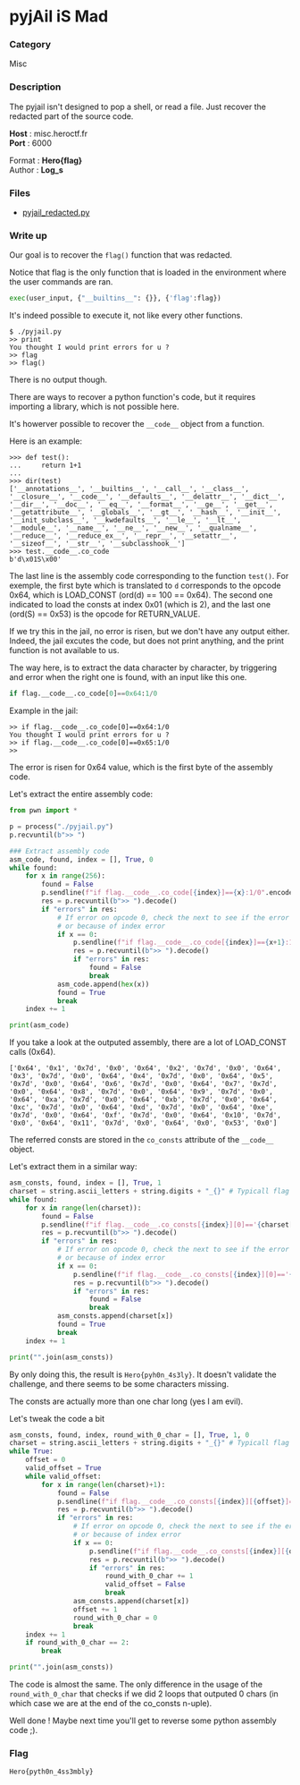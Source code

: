 # pyjAil iS Mad

### Category

Misc

### Description

The pyjail isn't designed to pop a shell, or read a file. Just recover the redacted part of the source code.


**Host** : misc.heroctf.fr<br>
**Port** : 6000


Format : **Hero{flag}**<br>
Author : **Log_s**

### Files

- [pyjail_redacted.py](pyjail_redacted.py)

### Write up

Our goal is to recover the `flag()` function that was redacted.

Notice that flag is the only function that is loaded in the environment where the user commands are ran.
```python
exec(user_input, {"__builtins__": {}}, {'flag':flag})
```

It's indeed possible to execute it, not like every other functions.
```
$ ./pyjail.py                                                                    
>> print
You thought I would print errors for u ?
>> flag
>> flag()
```

There is no output though.

There are ways to recover a python function's code, but it requires importing a library, which is not possible here.

It's howerver possible to recover the `__code__` object from a function.

Here is an example:
```
>>> def test():
...     return 1+1
... 
>>> dir(test)
['__annotations__', '__builtins__', '__call__', '__class__', '__closure__', '__code__', '__defaults__', '__delattr__', '__dict__', '__dir__', '__doc__', '__eq__', '__format__', '__ge__', '__get__', '__getattribute__', '__globals__', '__gt__', '__hash__', '__init__', '__init_subclass__', '__kwdefaults__', '__le__', '__lt__', '__module__', '__name__', '__ne__', '__new__', '__qualname__', '__reduce__', '__reduce_ex__', '__repr__', '__setattr__', '__sizeof__', '__str__', '__subclasshook__']
>>> test.__code__.co_code
b'd\x01S\x00'
```

The last line is the assembly code corresponding to the function `test()`.
For exemple, the first byte which is translated to `d` corresponds to the opcode 0x64, which is LOAD_CONST (ord(d) == 100 == 0x64). The second one indicated to load the consts at index 0x01 (which is 2), and the last one (ord(S) == 0x53) is the opcode for RETURN_VALUE.

If we try this in the jail, no error is risen, but we don't have any output either. Indeed, the jail excutes the code, but does not print anything, and the print function is not available to us.

The way here, is to extract the data character by character, by triggering and error when the right one is found, with an input like this one.

```python
if flag.__code__.co_code[0]==0x64:1/0
```

Example in the jail:
```
>> if flag.__code__.co_code[0]==0x64:1/0
You thought I would print errors for u ?
>> if flag.__code__.co_code[0]==0x65:1/0
>>
```
The error is risen for 0x64 value, which is the first byte of the assembly code.

Let's extract the entire assembly code:
```python
from pwn import *

p = process("./pyjail.py")
p.recvuntil(b">> ")

### Extract assembly code
asm_code, found, index = [], True, 0
while found:
    for x in range(256):
        found = False
        p.sendline(f"if flag.__code__.co_code[{index}]=={x}:1/0".encode())
        res = p.recvuntil(b">> ").decode()
        if "errors" in res:
            # If error on opcode 0, check the next to see if the error is because we found the correct opcode
            # or because of index error
            if x == 0:
                p.sendline(f"if flag.__code__.co_code[{index}]=={x+1}:1/0".encode())
                res = p.recvuntil(b">> ").decode()
                if "errors" in res:
                    found = False
                    break
            asm_code.append(hex(x))
            found = True
            break
    index += 1

print(asm_code)
```

If you take a look at the outputed assembly, there are a lot of LOAD_CONST calls (0x64).
```
['0x64', '0x1', '0x7d', '0x0', '0x64', '0x2', '0x7d', '0x0', '0x64', '0x3', '0x7d', '0x0', '0x64', '0x4', '0x7d', '0x0', '0x64', '0x5', '0x7d', '0x0', '0x64', '0x6', '0x7d', '0x0', '0x64', '0x7', '0x7d', '0x0', '0x64', '0x8', '0x7d', '0x0', '0x64', '0x9', '0x7d', '0x0', '0x64', '0xa', '0x7d', '0x0', '0x64', '0xb', '0x7d', '0x0', '0x64', '0xc', '0x7d', '0x0', '0x64', '0xd', '0x7d', '0x0', '0x64', '0xe', '0x7d', '0x0', '0x64', '0xf', '0x7d', '0x0', '0x64', '0x10', '0x7d', '0x0', '0x64', '0x11', '0x7d', '0x0', '0x64', '0x0', '0x53', '0x0']
```

The referred consts are stored in the `co_consts` attribute of the `__code__` object.

Let's extract them in a similar way:
```python
asm_consts, found, index = [], True, 1
charset = string.ascii_letters + string.digits + "_{}" # Typicall flag charset
while found:
    for x in range(len(charset)):
        found = False
        p.sendline(f"if flag.__code__.co_consts[{index}][0]=='{charset[x]}':1/0".encode())
        res = p.recvuntil(b">> ").decode()
        if "errors" in res:
            # If error on opcode 0, check the next to see if the error is because we found the correct opcode
            # or because of index error
            if x == 0:
                p.sendline(f"if flag.__code__.co_consts[{index}][0]=='{charset[x+1]}':1/0".encode())
                res = p.recvuntil(b">> ").decode()
                if "errors" in res:
                    found = False
                    break
            asm_consts.append(charset[x])
            found = True
            break
    index += 1

print("".join(asm_consts))
```

By only doing this, the result is `Hero{pyh0n_4s3ly}`. It doesn't validate the challenge, and there seems to be some characters missing.

The consts are actually more than one char long (yes I am evil).

Let's tweak the code a bit
```python
asm_consts, found, index, round_with_0_char = [], True, 1, 0
charset = string.ascii_letters + string.digits + "_{}" # Typicall flag charset
while True:
    offset = 0
    valid_offset = True
    while valid_offset:
        for x in range(len(charset)+1):
            found = False
            p.sendline(f"if flag.__code__.co_consts[{index}][{offset}]=='{charset[x]}':1/0".encode())
            res = p.recvuntil(b">> ").decode()
            if "errors" in res:
                # If error on opcode 0, check the next to see if the error is because we found the correct opcode
                # or because of index error
                if x == 0:
                    p.sendline(f"if flag.__code__.co_consts[{index}][{offset}]=='{charset[x+1]}':1/0".encode())
                    res = p.recvuntil(b">> ").decode()
                    if "errors" in res:
                        round_with_0_char += 1
                        valid_offset = False
                        break
                asm_consts.append(charset[x])
                offset += 1
                round_with_0_char = 0
                break
    index += 1
    if round_with_0_char == 2:
        break

print("".join(asm_consts))
```

The code is almost the same. The only difference in the usage of the `round_with_0_char` that checks if we did 2 loops that outputed 0 chars (in which case we are at the end of the co_consts n-uple).

Well done ! Maybe next time you'll get to reverse some python assembly code ;).

### Flag

```
Hero{pyth0n_4ss3mbly}
```
